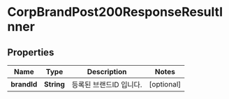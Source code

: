 

# CorpBrandPost200ResponseResultInner


## Properties

| Name | Type | Description | Notes |
|------------ | ------------- | ------------- | -------------|
|**brandId** | **String** | 등록된 브랜드ID 입니다. |  [optional] |



